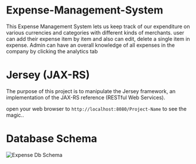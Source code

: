 # Expense-Management-System


This Expense Management System lets us keep track of our expenditure on various currencies and categories with different kinds of merchants. 
user can add their expense item by item and also can edit, delete a single item in expense.
Admin can have an overall knowledge of all expenses in the company by clicking the analytics tab


Jersey (JAX-RS) 
==============================================================

The purpose of this project is to manipulate the Jersey framework, an
implementation of the JAX-RS reference (RESTful Web Services). 


open your web browser to `http://localhost:8080/Project-Name` to see the magic..

# Database Schema
![Expense Db Schema](https://user-images.githubusercontent.com/59527753/129442687-1e44b463-ab2c-468c-b605-0c4ae596d16c.JPG)

